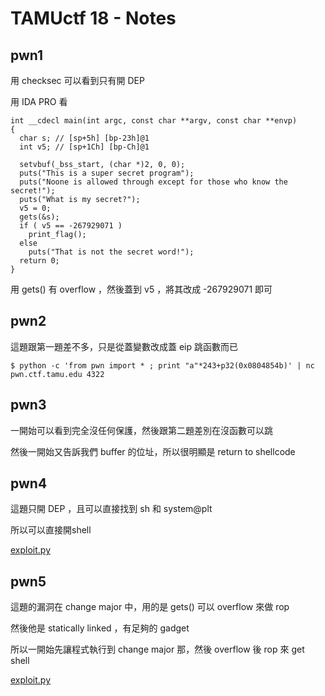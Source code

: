 # TAMUctf 18 - Notes

## pwn1
用 checksec 可以看到只有開 DEP

用 IDA PRO 看
```
int __cdecl main(int argc, const char **argv, const char **envp)
{
  char s; // [sp+5h] [bp-23h]@1
  int v5; // [sp+1Ch] [bp-Ch]@1

  setvbuf(_bss_start, (char *)2, 0, 0);
  puts("This is a super secret program");
  puts("Noone is allowed through except for those who know the secret!");
  puts("What is my secret?");
  v5 = 0;
  gets(&s);
  if ( v5 == -267929071 )
    print_flag();
  else
    puts("That is not the secret word!");
  return 0;
}
```

用 gets() 有 overflow ，然後蓋到 v5 ，將其改成 -267929071 即可

## pwn2

這題跟第一題差不多，只是從蓋變數改成蓋 eip 跳函數而已

```
$ python -c 'from pwn import * ; print "a"*243+p32(0x0804854b)' | nc pwn.ctf.tamu.edu 4322
```

## pwn3

一開始可以看到完全沒任何保護，然後跟第二題差別在沒函數可以跳

然後一開始又告訴我們 buffer 的位址，所以很明顯是 return to shellcode


## pwn4

這題只開 DEP ，且可以直接找到 sh 和 system@plt

所以可以直接開shell

[exploit.py](./pwn4/exploit.py)

## pwn5

這題的漏洞在 change major 中，用的是 gets() 可以 overflow 來做 rop

然後他是 statically linked ，有足夠的 gadget

所以一開始先讓程式執行到 change major 那，然後 overflow 後 rop 來 get shell

[exploit.py](./pwn5/exploit.py)




